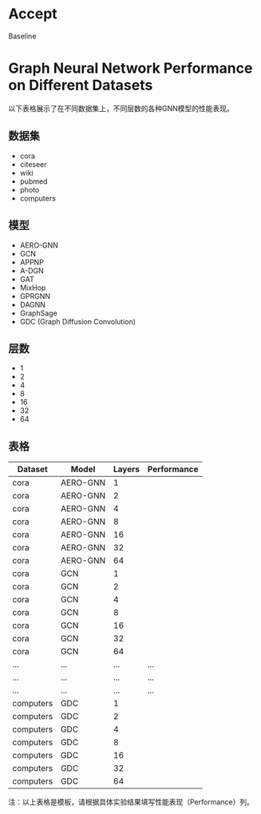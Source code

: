 # Accept
Baseline
# Graph Neural Network Performance on Different Datasets

以下表格展示了在不同数据集上，不同层数的各种GNN模型的性能表现。

## 数据集

- cora
- citeseer
- wiki
- pubmed
- photo
- computers

## 模型

- AERO-GNN
- GCN
- APPNP
- A-DGN
- GAT
- MixHop
- GPRGNN
- DAGNN
- GraphSage
- GDC (Graph Diffusion Convolution)

## 层数

- 1
- 2
- 4
- 8
- 16
- 32
- 64

## 表格

| Dataset | Model       | Layers | Performance |
|---------|-------------|--------|-------------|
| cora    | AERO-GNN    | 1      |             |
| cora    | AERO-GNN    | 2      |             |
| cora    | AERO-GNN    | 4      |             |
| cora    | AERO-GNN    | 8      |             |
| cora    | AERO-GNN    | 16     |             |
| cora    | AERO-GNN    | 32     |             |
| cora    | AERO-GNN    | 64     |             |
| cora    | GCN         | 1      |             |
| cora    | GCN         | 2      |             |
| cora    | GCN         | 4      |             |
| cora    | GCN         | 8      |             |
| cora    | GCN         | 16     |             |
| cora    | GCN         | 32     |             |
| cora    | GCN         | 64     |             |
| ...     | ...         | ...    | ...         |
| ...     | ...         | ...    | ...         |
| ...     | ...         | ...    | ...         |
| computers | GDC       | 1      |             |
| computers | GDC       | 2      |             |
| computers | GDC       | 4      |             |
| computers | GDC       | 8      |             |
| computers | GDC       | 16     |             |
| computers | GDC       | 32     |             |
| computers | GDC       | 64     |             |

注：以上表格是模板，请根据具体实验结果填写性能表现（Performance）列。


